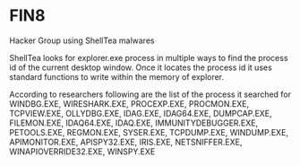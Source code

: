 # FIN8
Hacker Group using ShellTea malwares


ShellTea looks for explorer.exe process in multiple ways to find the process id of the current desktop window. Once it locates the process id it uses standard functions to write within the memory of explorer.

According to researchers following are the list of the process it searched for 
WINDBG.EXE, WIRESHARK.EXE, PROCEXP.EXE, PROCMON.EXE, TCPVIEW.EXE,
OLLYDBG.EXE, IDAG.EXE, IDAG64.EXE, DUMPCAP.EXE, FILEMON.EXE, IDAQ64.EXE, IDAQ.EXE,
IMMUNITYDEBUGGER.EXE, PETOOLS.EXE, REGMON.EXE, SYSER.EXE, TCPDUMP.EXE,
WINDUMP.EXE, APIMONITOR.EXE, APISPY32.EXE, IRIS.EXE, NETSNIFFER.EXE,
WINAPIOVERRIDE32.EXE, WINSPY.EXE
